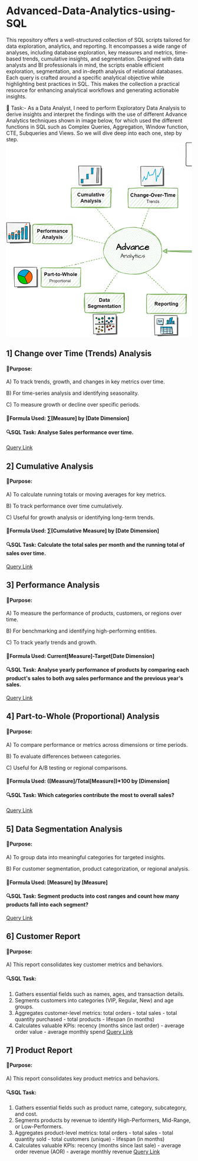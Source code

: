# Advanced-Data-Analytics-using-SQL
This repository offers a well-structured collection of SQL scripts tailored for data exploration, analytics, and reporting. It encompasses a wide range of analyses, including database exploration, key measures and metrics, time-based trends, cumulative insights, and segmentation. Designed with data analysts and BI professionals in mind, the scripts enable efficient exploration, segmentation, and in-depth analysis of relational databases. Each query is crafted around a specific analytical objective while highlighting best practices in SQL. This makes the collection a practical resource for enhancing analytical workflows and generating actionable insights.

🎯 Task:- As a Data Analyst, I need to perform Exploratory Data Analysis to derive insights and interpret the findings with the use of different Advance Analytics techniques shown in image below, for which used the different functions in SQL such as Complex Queries, Aggregation, Window function, CTE, Subqueries and Views. So we will dive deep into each one, step by step.
![image_alt](https://github.com/shraddhasangave99/Advanced-Data-Analytics-using-SQL/blob/main/Project%20Roadmap_new.png?raw=true)

## 1] Change over Time (Trends) Analysis
#### 🎯Purpose:
A) To track trends, growth, and changes in key metrics over time.
 
B) For time-series analysis and identifying seasonality.
 
C) To measure growth or decline over specific periods.
#### 🚩Formula Used: ∑[Measure] by [Date Dimension]
#### 🔍SQL Task: Analyse Sales performance over time.
[Query Link](1.Change_over_time_analysis.sql)
## 2] Cumulative Analysis
#### 🎯Purpose:
A) To calculate running totals or moving averages for key metrics.
 
B) To track performance over time cumulatively.
 
C) Useful for growth analysis or identifying long-term trends.
#### 🚩Formula Used: ∑[Cumulative Measure] by [Date Dimension]
#### 🔍SQL Task: Calculate the total sales per month and the running total of sales over time.
[Query Link](2.Cumulative_analysis.sql)
## 3] Performance Analysis
#### 🎯Purpose:
A) To measure the performance of products, customers, or regions over time.
 
B) For benchmarking and identifying high-performing entities.
 
C) To track yearly trends and growth.
#### 🚩Formula Used: Current[Measure]-Target[Date Dimension]
#### 🔍SQL Task: Analyse yearly performance of products by comparing each product's sales to both avg sales performance and the previous year's sales.
[Query Link](3.Performance_analysis.sql)
## 4] Part-to-Whole (Proportional) Analysis
#### 🎯Purpose:
A) To compare performance or metrics across dimensions or time periods.
 
B) To evaluate differences between categories.
 
C) Useful for A/B testing or regional comparisons.

#### 🚩Formula Used: ([Measure]/Total[Measure])*100 by [Dimension]
#### 🔍SQL Task: Which categories contribute the most to overall sales?
[Query Link](4.Part_to_whole_analysis.sql)
## 5] Data Segmentation Analysis
#### 🎯Purpose:
A) To group data into meaningful categories for targeted insights.
 
B) For customer segmentation, product categorization, or regional analysis.
#### 🚩Formula Used: [Measure] by [Measure]
#### 🔍SQL Task: Segment products into cost ranges and count how many products fall into each segment?
[Query Link](5.Data_segmentation.sql)
## 6] Customer Report
#### 🎯Purpose:
A) This report consolidates key customer metrics and behaviors.

#### 🔍SQL Task:  
1. Gathers essential fields such as names, ages, and transaction details.
2. Segments customers into categories (VIP, Regular, New) and age groups.
3. Aggregates customer-level metrics:
	total orders
	   - total sales
	   - total quantity purchased
	   - total products
	   - lifespan (in months)
4. Calculates valuable KPIs:
	    recency (months since last order)
		- average order value
		- average monthly spend
[Query Link](6.Report_customers.sql)
## 7] Product Report
#### 🎯Purpose:
A) This report consolidates key product metrics and behaviors.

#### 🔍SQL Task:  
 1. Gathers essential fields such as product name, category, subcategory, and cost.
 2. Segments products by revenue to identify High-Performers, Mid-Range, or Low-Performers.
 3. Aggregates product-level metrics: total orders - total sales - total quantity sold - total customers (unique) - lifespan (in months)
 4. Calculates valuable KPIs: recency (months since last sale)  - average order revenue (AOR) - average monthly revenue
[Query Link](7.Report_products.sql)
